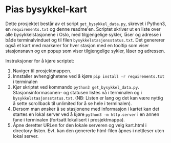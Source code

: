 # Pias bysykkel-kart

Dette prosjektet består av et script `get_bysykkel_data.py`, skrevet i Python3, en `requirements.txt` og denne readme'en.
Scriptet skriver ut en liste over alle bysykkelstasjonene i Oslo, med tilgjengelige sykler, låser og adresse i både terminalvinduet og til filen `bysykkelstasjonsstatus.txt`.
Det genererer også et kart med markører for hver stasjon med en tooltip som viser stasjonsnavn og en popup som viser tilgjengelige sykler, låser og adressen.

Instruksjoner for å kjøre scriptet:
1. Naviger til prosjektmappen.
2. Innstaller avhengighetene  ved å kjøre `pip install -r requirements.txt` i terminalen
3. Kjør skriptet ved kommando `python3 get_bysykkel_data.py`. Stasjonsinformasonen- og statusen listes nå i terminalen og i `bysykkelstasjonsstatus.txt`. (NB: Listen er lang og det kan være nyttig å sette scrollback til unlimited for å se hele i terminalen).
4. Dersom man ønsker å se stasjonene med informasjon i kartet kan det startes en lokal server ved å kjøre `python3 -m http.server` i en annen fane i terminalen (fortsatt lokalisert i prosjektmappa).
5. Åpne deretter URLen for den lokale serveren og velg kart.html i directory-listen. Evt. kan den genererte html-filen åpnes i nettleser uten lokal server.

